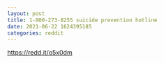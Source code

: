 ```yaml
--- 
layout: post 
title: 1-800-273-8255 suicide prevention hotline 
date: 2021-06-22 1624395185 
categories: reddit 
--- 
```

https://redd.it/o5x0dm